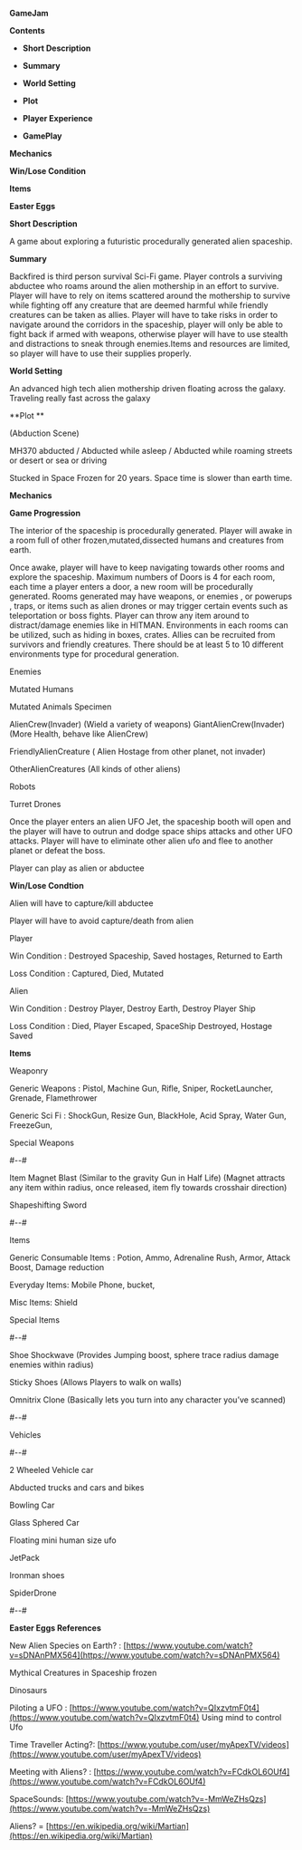 **GameJam<BackFired>**

**Contents**

* **Short Description**

* **Summary**

* **World Setting**

* **Plot**

* **Player Experience**

* **GamePlay**

**Mechanics**

**Win/Lose Condition**

**Items**

**Easter Eggs**

**Short Description**

A game about exploring a futuristic procedurally generated alien spaceship.

**Summary**

Backfired is third person survival Sci-Fi game. Player controls a surviving abductee who roams around the alien mothership in an effort to survive. Player will have to rely on items scattered around the mothership to survive while fighting off any creature that are deemed harmful while friendly creatures can be taken as allies. Player will have to take risks in order to navigate around the corridors in the spaceship, player will only be able to fight back if armed with weapons, otherwise player will have to use stealth and distractions to sneak through enemies.Items and resources are limited, so player will have to use their supplies properly.

**World Setting**

An advanced high tech alien mothership driven floating across the galaxy. Traveling really fast across the galaxy

**Plot **

(Abduction Scene)

MH370 abducted / Abducted while asleep / Abducted while roaming streets or desert or sea or driving

Stucked in Space Frozen for 20 years. Space time is slower than earth time.

**Mechanics**

**Game Progression**

The interior of the spaceship is procedurally generated.  Player will awake in a room full of other frozen,mutated,dissected humans and creatures from earth. 

Once awake, player will have to keep navigating towards other rooms and explore the spaceship. Maximum numbers of Doors is 4 for each room, each time a player enters a door, a new room will be procedurally generated. Rooms generated may have weapons, or enemies , or powerups , traps, or items such as alien drones or may trigger certain events such as teleportation or boss fights. Player can throw any item around to distract/damage enemies like in HITMAN. Environments in each rooms can be utilized, such as hiding in boxes, crates. Allies can be recruited from survivors and friendly creatures. There should be at least 5 to 10 different environments type for procedural generation.

Enemies

Mutated Humans

Mutated Animals Specimen

AlienCrew(Invader) (Wield a variety of weapons)GiantAlienCrew(Invader)(More Health, behave like AlienCrew)

FriendlyAlienCreature ( Alien Hostage from other planet, not invader)

OtherAlienCreatures (All kinds of other aliens)

Robots

Turret Drones

Once the player enters an alien UFO Jet, the spaceship booth will open and the player will have to outrun and dodge space ships attacks and other UFO attacks. Player will have to eliminate other alien ufo and flee to another planet or defeat the boss.

Player can play as alien or abductee

**Win/Lose Condtion**

Alien will have to capture/kill abductee

Player will have to avoid capture/death from alien

Player

Win Condition : Destroyed Spaceship, Saved hostages, Returned to Earth

Loss Condition : Captured, Died, Mutated

Alien

Win Condition : Destroy Player, Destroy Earth, Destroy Player Ship

Loss Condition : Died, Player Escaped, SpaceShip Destroyed, Hostage Saved

**Items**

Weaponry

Generic Weapons : Pistol, Machine Gun, Rifle, Sniper, RocketLauncher, Grenade, Flamethrower

Generic Sci Fi : ShockGun, Resize Gun, BlackHole, Acid Spray, Water Gun, FreezeGun,

Special Weapons 

#--#

Item Magnet Blast (Similar to the gravity Gun in Half Life) (Magnet attracts any item within radius, once released, item fly towards crosshair direction)

Shapeshifting Sword 

#--#

Items

Generic Consumable Items : Potion, Ammo, Adrenaline Rush, Armor, Attack Boost, Damage reduction

Everyday Items: Mobile Phone, bucket, 

Misc Items: Shield

Special Items

#--#

Shoe Shockwave (Provides Jumping boost, sphere trace radius damage enemies within radius)

Sticky Shoes (Allows Players to walk on walls)

Omnitrix Clone (Basically lets you turn into any character you’ve scanned)

#--#

Vehicles

#--#

2 Wheeled Vehicle car

Abducted trucks and cars and bikes 

Bowling Car

Glass Sphered Car

Floating mini human size ufo

JetPack

Ironman shoes

SpiderDrone

#--#

**Easter Eggs References**

New Alien Species on Earth? : [https://www.youtube.com/watch?v=sDNAnPMX564](https://www.youtube.com/watch?v=sDNAnPMX564)

Mythical Creatures in Spaceship frozen

Dinosaurs

Piloting a UFO : [https://www.youtube.com/watch?v=QIxzvtmF0t4](https://www.youtube.com/watch?v=QIxzvtmF0t4) Using mind to control Ufo

Time Traveller Acting?: [https://www.youtube.com/user/myApexTV/videos](https://www.youtube.com/user/myApexTV/videos)

Meeting with Aliens? : [https://www.youtube.com/watch?v=FCdkOL6OUf4](https://www.youtube.com/watch?v=FCdkOL6OUf4)

SpaceSounds: [https://www.youtube.com/watch?v=-MmWeZHsQzs](https://www.youtube.com/watch?v=-MmWeZHsQzs)

Aliens? = [https://en.wikipedia.org/wiki/Martian](https://en.wikipedia.org/wiki/Martian)

